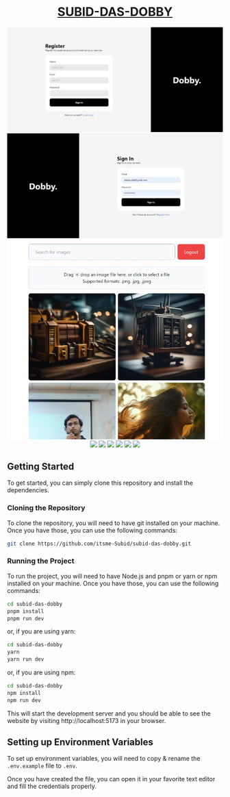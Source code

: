 <div align="center">

# [SUBID-DAS-DOBBY](https://subid-das-dobby-subid-das.vercel.app/)

![](https://github.com/itsme-Subid/Dobby/blob/main/register.jpeg?raw=true)
![](https://github.com/itsme-Subid/Dobby/blob/main/signin.jpeg?raw=true)
![](https://github.com/itsme-Subid/Dobby/blob/main/gallery.jpeg?raw=true)
![](https://img.shields.io/github/languages/top/itsme-Subid/subid-das-dobby?style=for-the-badge)
![](https://img.shields.io/github/languages/count/itsme-Subid/subid-das-dobby?style=for-the-badge)
![](https://img.shields.io/github/languages/code-size/itsme-Subid/subid-das-dobby?style=for-the-badge)
![](https://img.shields.io/github/repo-size/itsme-Subid/subid-das-dobby?style=for-the-badge)
![](https://img.shields.io/github/last-commit/itsme-Subid/subid-das-dobby?style=for-the-badge)
![](https://img.shields.io/github/commit-activity/w/itsme-Subid/subid-das-dobby?style=for-the-badge)

</div>

## Getting Started

To get started, you can simply clone this repository and install the dependencies.

### Cloning the Repository

To clone the repository, you will need to have git installed on your machine. Once you have those, you can use the following commands:

```bash
git clone https://github.com/itsme-Subid/subid-das-dobby.git
```

### Running the Project

To run the project, you will need to have Node.js and pnpm or yarn or npm installed on your machine. Once you have those, you can use the following commands:

```bash
cd subid-das-dobby
pnpm install
pnpm run dev
```

or, if you are using yarn:

```bash
cd subid-das-dobby
yarn
yarn run dev
```

or, if you are using npm:

```bash
cd subid-das-dobby
npm install
npm run dev
```

This will start the development server and you should be able to see the website by visiting http://localhost:5173 in your browser.

## Setting up Environment Variables

To set up environment variables, you will need to copy & rename the `.env.example` file to `.env`.

Once you have created the file, you can open it in your favorite text editor and fill the credentials properly.
